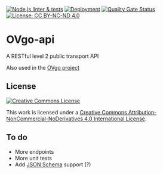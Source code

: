 [![Node.js linter & tests](https://github.com/Marc-JB/OVgo-api/workflows/Node.js%20linter%20&%20tests/badge.svg)](https://github.com/Marc-JB/OVgo-api/actions)
[![Deployment](https://github.com/Marc-JB/OVgo-api/workflows/Deployment/badge.svg)](https://github.com/Marc-JB/OVgo-api/actions)
[![Quality Gate Status](https://sonarcloud.io/api/project_badges/measure?project=Marc-JB_OVgo-api&metric=alert_status)](https://sonarcloud.io/dashboard?id=Marc-JB_OVgo-api)
[![License: CC BY-NC-ND 4.0](https://badgen.net/badge/license/CC%20BY-NC-ND%204.0/blue)](https://creativecommons.org/licenses/by-nc-nd/4.0/)
# OVgo-api
A RESTful level 2 public transport API

Also used in the [OVgo project](https://github.com/Marc-JB/OVgo)

## License
[![Creative Commons License](https://i.creativecommons.org/l/by-nc-nd/4.0/88x31.png)](http://creativecommons.org/licenses/by-nc-nd/4.0/)

This work is licensed under a [Creative Commons Attribution-NonCommercial-NoDerivatives 4.0 International License](http://creativecommons.org/licenses/by-nc-nd/4.0/).

## To do
* More endpoints
* More unit tests
* Add [JSON Schema](https://json-schema.org/) support (?)
